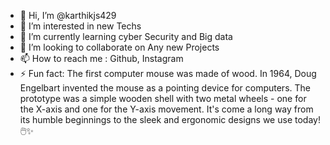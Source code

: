 - 👋 Hi, I’m @karthikjs429
- 👀 I’m interested in new Techs
- 🌱 I’m currently learning cyber Security and Big data
- 💞️ I’m looking to collaborate on Any new Projects
- 📫 How to reach me : Github, Instagram
- ⚡ Fun fact: The first computer mouse was made of wood. In 1964, Doug Engelbart invented the mouse as a pointing device for computers. The prototype was a simple wooden shell with two metal wheels - one for the X-axis and one for the Y-axis movement. It's come a long way from its humble beginnings to the sleek and ergonomic designs we use today! 🖱️✨

<!---
karthikjs429/karthikjs429 is a ✨ special ✨ repository because its `README.md` (this file) appears on your GitHub profile.
You can click the Preview link to take a look at your changes.
--->
